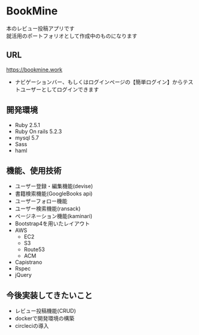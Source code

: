# BookMine
本のレビュー投稿アプリです<br>
就活用のポートフォリオとして作成中のものになります

## URL
https://bookmine.work

* ナビゲーションバー、もしくはログインページの【簡単ログイン】からテストユーザーとしてログインできます

## 開発環境
* Ruby 2.5.1
* Ruby On rails 5.2.3
* mysql 5.7
* Sass
* haml

## 機能、使用技術
* ユーザー登録・編集機能(devise)
* 書籍検索機能(GoogleBooks api)
* ユーザーフォロー機能
* ユーザー検索機能(ransack)
* ページネーション機能(kaminari)
* Bootstrap4を用いたレイアウト
* AWS
  * EC2
  * S3
  * Route53
  * ACM
* Capistrano
* Rspec
* jQuery

## 今後実装してきたいこと
* レビュー投稿機能(CRUD)
* dockerで開発環境の構築
* circleciの導入